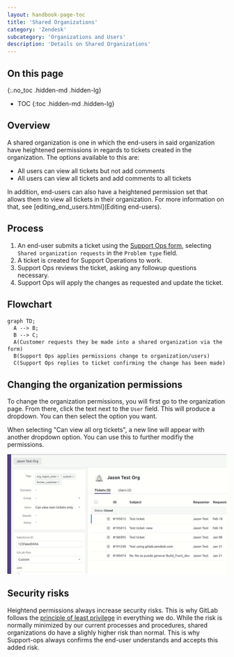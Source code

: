 ```yaml
---
layout: handbook-page-toc
title: 'Shared Organizations'
category: 'Zendesk'
subcategory: 'Organizations and Users'
description: 'Details on Shared Organizations'
---
```


## On this page
{:.no_toc .hidden-md .hidden-lg}

- TOC
{:toc .hidden-md .hidden-lg}

## Overview

A shared organization is one in which the end-users in said organization have
heightened permissions in regards to tickets created in the organization. The
options available to this are:

* All users can view all tickets but not add comments
* All users can view all tickets and add comments to all tickets

In addition, end-users can also have a heightened permission set that allows
them to view all tickets in their organization. For more information on that,
see [editing_end_users.html](Editing end-users).

## Process

1. An end-user submits a ticket using the
   [Support Ops form](https://support.gitlab.com/hc/en-us/requests/new?ticket_form_id=360001801419),
   selecting `Shared organization requests` in the `Problem type` field.
1. A ticket is created for Support Operations to work.
1. Support Ops reviews the ticket, asking any followup questions necessary.
1. Support Ops will apply the changes as requested and update the ticket.

## Flowchart

```mermaid
graph TD;
  A --> B;
  B --> C;
  A(Customer requests they be made into a shared organization via the form)
  B(Support Ops applies permissions change to organization/users)
  C(Support Ops replies to ticket confirming the change has been made)
```

## Changing the organization permissions

To change the organization permissions, you will first go to the organization
page. From there, click the text next to the `User` field. This will produce a
dropdown. You can then select the option you want.

When selecting "Can view all org tickets", a new line will appear with another
dropdown option. You can use this to further modifiy the permissions.

![Shared Organizations Setup](../images/shared_organizations.gif "Shared Organizations Setup")

## Security risks

Heightend permissions always increase security risks. This is why GitLab
follows the
[principle of least privilege](../../engineering/security/access-management-policy.html#principle-of-least-privilege)
in everything we do. While the risk is normally minimized by our current
processes and procedures, shared organizations do have a slighly higher risk
than normal. This is why Support-ops always confirms the end-user understands
and accepts this added risk.
